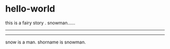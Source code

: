 # hello-world


this is a fairy story .
snowman...... 

------------------------
------------------------
snow is a man. shorname is snowman.
